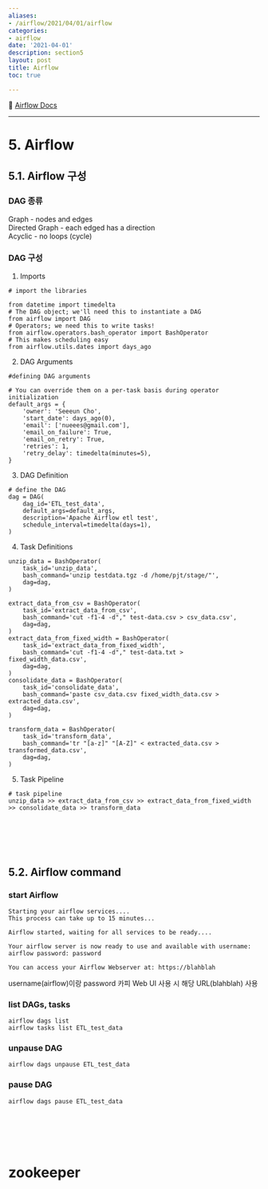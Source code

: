 ```yaml
---
aliases:
- /airflow/2021/04/01/airflow
categories:
- airflow
date: '2021-04-01'
description: section5
layout: post
title: Airflow
toc: true

---
```


📎 [Airflow Docs](https://airflow.apache.org/docs/)

---


# 5. Airflow 

## 5.1. Airflow 구성

### DAG 종류  

Graph - nodes and edges  
Directed Graph - each edged has a direction  
Acyclic - no loops (cycle)  

### DAG 구성

1) Imports  
```
# import the libraries

from datetime import timedelta
# The DAG object; we'll need this to instantiate a DAG
from airflow import DAG
# Operators; we need this to write tasks!
from airflow.operators.bash_operator import BashOperator
# This makes scheduling easy
from airflow.utils.dates import days_ago
```

2) DAG Arguments  
```
#defining DAG arguments

# You can override them on a per-task basis during operator initialization
default_args = {
    'owner': 'Seeeun Cho',
    'start_date': days_ago(0),
    'email': ['nueees@gmail.com'],
    'email_on_failure': True,
    'email_on_retry': True,
    'retries': 1,
    'retry_delay': timedelta(minutes=5),
}
```

3) DAG Definition  
```
# define the DAG
dag = DAG(
    dag_id='ETL_test_data',
    default_args=default_args,
    description='Apache Airflow etl test',
    schedule_interval=timedelta(days=1),
)
```

4) Task Definitions  

```
unzip_data = BashOperator(
    task_id='unzip_data',
    bash_command='unzip testdata.tgz -d /home/pjt/stage/"',
    dag=dag,
)
```

```
extract_data_from_csv = BashOperator(
    task_id='extract_data_from_csv',
    bash_command='cut -f1-4 -d"," test-data.csv > csv_data.csv',
    dag=dag,
)
extract_data_from_fixed_width = BashOperator(
    task_id='extract_data_from_fixed_width',
    bash_command='cut -f1-4 -d"," test-data.txt > fixed_width_data.csv',
    dag=dag,
)
consolidate_data = BashOperator(
    task_id='consolidate_data',
    bash_command='paste csv_data.csv fixed_width_data.csv > extracted_data.csv',
    dag=dag,
)
```

```
transform_data = BashOperator(
    task_id='transform_data',
    bash_command='tr "[a-z]" "[A-Z]" < extracted_data.csv > transformed_data.csv',
    dag=dag,
)
```


5) Task Pipeline  
```
# task pipeline
unzip_data >> extract_data_from_csv >> extract_data_from_fixed_width >> consolidate_data >> transform_data
```


<br><br>
---
## 5.2. Airflow command

### start Airflow
```
Starting your airflow services....
This process can take up to 15 minutes...
      
Airflow started, waiting for all services to be ready....
      
Your airflow server is now ready to use and available with username: airflow password: password

You can access your Airflow Webserver at: https://blahblah
```
username(airflow)이랑 password 카피
Web UI 사용 시 해당 URL(blahblah) 사용


### list DAGs, tasks  
```
airflow dags list
airflow tasks list ETL_test_data
```

### unpause DAG  
```
airflow dags unpause ETL_test_data
```

### pause DAG  
```
airflow dags pause ETL_test_data
```


<br><br>
---

# zookeeper


<br><br>
---
